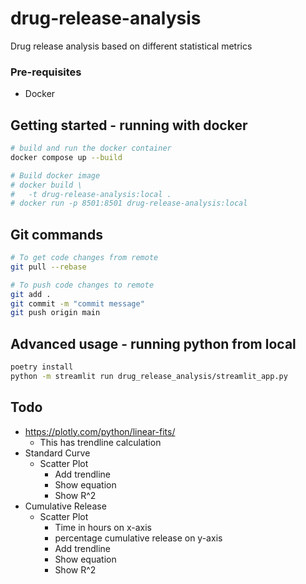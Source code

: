 # drug-release-analysis

Drug release analysis based on different statistical metrics

### Pre-requisites

- Docker
<!-- - Python version - `v3.12+`
- [pyenv](https://github.com/pyenv/pyenv) - Simple Python version management
  - Only needed if you have multiple versions of python and want to have a better developer experience.
- [Poetry](https://python-poetry.org) - For python dependency management -->

<!-- ## First time setup

```sh
pyenv update # if --list doesn't have updated python versions
pyenv install --list # list available versions that can be installed
pyenv install 3.12.3 # only needed for installing this python
pyenv local 3.12.3  # Activate Python
eval "$(pyenv init --path)"
``` -->

## Getting started - running with docker

```sh
# build and run the docker container
docker compose up --build

# Build docker image
# docker build \
#   -t drug-release-analysis:local .
# docker run -p 8501:8501 drug-release-analysis:local

```

## Git commands

```sh
# To get code changes from remote
git pull --rebase

# To push code changes to remote
git add .
git commit -m "commit message"
git push origin main

```

## Advanced usage - running python from local

```sh
poetry install
python -m streamlit run drug_release_analysis/streamlit_app.py
```

## Todo

- https://plotly.com/python/linear-fits/
  - This has trendline calculation
- Standard Curve
  - Scatter Plot
    - Add trendline
    - Show equation
    - Show R^2
- Cumulative Release
  - Scatter Plot
    - Time in hours on x-axis
    - percentage cumulative release on y-axis
    - Add trendline
    - Show equation
    - Show R^2
